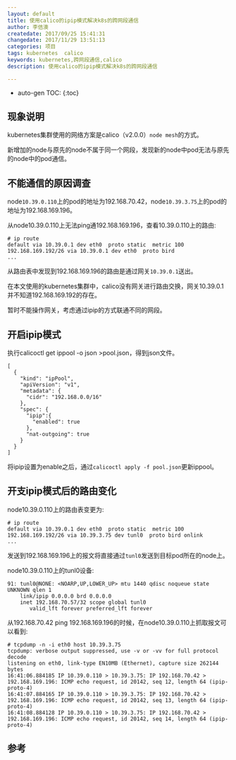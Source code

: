 ```yaml
---
layout: default
title: 使用calico的ipip模式解决k8s的跨网段通信
author: 李佶澳
createdate: 2017/09/25 15:41:31
changedate: 2017/11/29 13:51:13
categories: 项目
tags: kubernetes  calico
keywords: kubernetes,跨网段通信,calico
description: 使用calico的ipip模式解决k8s的跨网段通信

---
```


* auto-gen TOC:
{:toc}

## 现象说明

kubernetes集群使用的网络方案是calico（v2.0.0）`node mesh`的方式。

新增加的node与原先的node不属于同一个网段，发现新的node中pod无法与原先的node中的pod通信。

## 不能通信的原因调查

node`10.39.0.110`上的pod的地址为192.168.70.42，node`10.39.3.75`上的pod的地址为192.168.169.196。

从node10.39.0.110上无法ping通192.168.169.196，查看10.39.0.110上的路由:

	# ip route
	default via 10.39.0.1 dev eth0  proto static  metric 100
	192.168.169.192/26 via 10.39.0.1 dev eth0  proto bird
	...

从路由表中发现到192.168.169.196的路由是通过网关`10.39.0.1`送出。

在本文使用的kubernetes集群中，calico没有网关进行路由交换，网关10.39.0.1并不知道192.168.169.192的存在。

暂时不能操作网关，考虑通过ipip的方式联通不同的网段。

## 开启ipip模式

执行calicoctl get ippool -o json >pool.json，得到json文件。

	[
	  {
	    "kind": "ipPool",
	    "apiVersion": "v1",
	    "metadata": {
	      "cidr": "192.168.0.0/16"
	    },
	    "spec": {
	      "ipip":{
	        "enabled": true
	      },
	      "nat-outgoing": true
	    }
	  }
	]

将ipip设置为enable之后，通过`calicoctl apply -f pool.json`更新ippool。

## 开支ipip模式后的路由变化

node10.39.0.110上的路由表变更为:

	# ip route
	default via 10.39.0.1 dev eth0  proto static  metric 100
	192.168.169.192/26 via 10.39.3.75 dev tunl0  proto bird onlink
	...

发送到192.168.169.196上的报文将直接通过`tunl0`发送到目标pod所在的node上。

node10.39.0.110上的tunl0设备:

	91: tunl0@NONE: <NOARP,UP,LOWER_UP> mtu 1440 qdisc noqueue state UNKNOWN qlen 1
		link/ipip 0.0.0.0 brd 0.0.0.0
		inet 192.168.70.57/32 scope global tunl0
		   valid_lft forever preferred_lft forever

从192.168.70.42 ping 192.168.169.196的时候，在node10.39.0.110上抓取报文可以看到:

	# tcpdump -n -i eth0 host 10.39.3.75
	tcpdump: verbose output suppressed, use -v or -vv for full protocol decode
	listening on eth0, link-type EN10MB (Ethernet), capture size 262144 bytes
	16:41:06.884185 IP 10.39.0.110 > 10.39.3.75: IP 192.168.70.42 > 192.168.169.196: ICMP echo request, id 20142, seq 12, length 64 (ipip-proto-4)
	16:41:07.884165 IP 10.39.0.110 > 10.39.3.75: IP 192.168.70.42 > 192.168.169.196: ICMP echo request, id 20142, seq 13, length 64 (ipip-proto-4)
	16:41:08.884128 IP 10.39.0.110 > 10.39.3.75: IP 192.168.70.42 > 192.168.169.196: ICMP echo request, id 20142, seq 14, length 64 (ipip-proto-4)

## 参考
